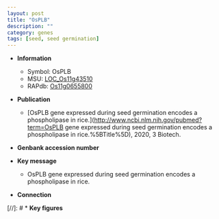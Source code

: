 ```yaml
---
layout: post
title: "OsPLB"
description: ""
category: genes
tags: [seed, seed germination]
---
```


* **Information**  
    + Symbol: OsPLB  
    + MSU: [LOC_Os11g43510](http://rice.uga.edu/cgi-bin/ORF_infopage.cgi?orf=LOC_Os11g43510)  
    + RAPdb: [Os11g0655800](https://rapdb.dna.affrc.go.jp/locus/?name=Os11g0655800)  

* **Publication**  
    + [OsPLB gene expressed during seed germination encodes a phospholipase in rice.](http://www.ncbi.nlm.nih.gov/pubmed?term=OsPLB gene expressed during seed germination encodes a phospholipase in rice.%5BTitle%5D), 2020, 3 Biotech.

* **Genbank accession number**  

* **Key message**  
    + OsPLB gene expressed during seed germination encodes a phospholipase in rice.

* **Connection**  

[//]: # * **Key figures**  


